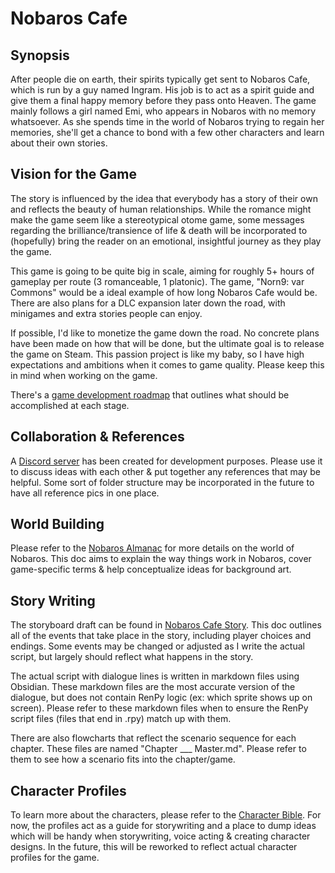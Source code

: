 # **Nobaros Cafe**
## **Synopsis**
After people die on earth, their spirits typically get sent to Nobaros Cafe, which is run by a guy named Ingram. His job is to act as a spirit guide and give them a final happy memory before they pass onto Heaven. The game mainly follows a girl named Emi, who appears in Nobaros with no memory whatsoever. As she spends time in the world of Nobaros trying to regain her memories, she'll get a chance to bond with a few other characters and learn about their own stories.

## **Vision for the Game**
The story is influenced by the idea that everybody has a story of their own and reflects the beauty of human relationships. While the romance might make the game seem like a stereotypical otome game, some messages regarding the brilliance/transience of life & death will be incorporated to (hopefully) bring the reader on an emotional, insightful journey as they play the game.

 This game is going to be quite big in scale, aiming for roughly 5+ hours of gameplay per route (3 romanceable, 1 platonic). The game, "Norn9: var Commons" would be a ideal example of how long Nobaros Cafe would be. There are also plans for a DLC expansion later down the road, with minigames and extra stories people can enjoy.

 If possible, I'd like to monetize the game down the road. No concrete plans have been made on how that will be done, but the ultimate goal is to release the game on Steam. This passion project is like my baby, so I have high expectations and ambitions when it comes to game quality. Please keep this in mind when working on the game.

 There's a [game development roadmap](https://github.com/milkysan92/nobaros-cafe/blob/main/README.md) that outlines what should be accomplished at each stage.

## **Collaboration & References**
A [Discord server](https://discord.gg/DMZjjJ9PHH) has been created for development purposes. Please use it to discuss ideas with each other & put together any references that may be helpful. Some sort of folder structure may be incorporated in the future to have all reference pics in one place.

## **World Building**
Please refer to the [Nobaros Almanac](https://docs.google.com/document/d/17t3-TSdAj4UgwCFj4FQ1D7YIE8SxQa3FcSxBkNIUY0M/edit?usp=sharing) for more details on the world of Nobaros. This doc aims to explain the way things work in Nobaros, cover game-specific terms & help conceptualize ideas for background art.

## **Story Writing**
The storyboard draft can be found in
[Nobaros Cafe Story](https://docs.google.com/document/d/1LNDB94zzsSvtDuwiQyZawUuIH6bBriXH-rDRsJvFDlk/edit?usp=sharing). This doc outlines all of the events that take place in the story, including player choices and endings. Some events may be changed or adjusted as I write the actual script, but largely should reflect what happens in the story.

The actual script with dialogue lines is written in markdown files using Obsidian. These markdown files are the most accurate version of the dialogue, but does not contain RenPy logic (ex: which sprite shows up on screen). Please refer to these markdown files when to ensure the RenPy script files (files that end in .rpy) match up with them.

There are also flowcharts that reflect the scenario sequence for each chapter. These files are named "Chapter ___ Master.md". Please refer to them to see how a scenario fits into the chapter/game.

## **Character Profiles**
To learn more about the characters, please refer to the [Character Bible](https://docs.google.com/document/d/15Xra6ITBQN--jiYFyHQTVmmb9CMRA-vxKx1VYOvFpm0/edit?usp=sharing). For now, the profiles act as a guide for storywriting and a place to dump ideas which will be handy when storywriting, voice acting & creating character designs. In the future, this will be reworked to reflect actual character profiles for the game.